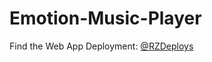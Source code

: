 # Emotion-Music-Player

Find the Web App Deployment: [@RZDeploys](https://github.com/RZDeploys/semp-app)
